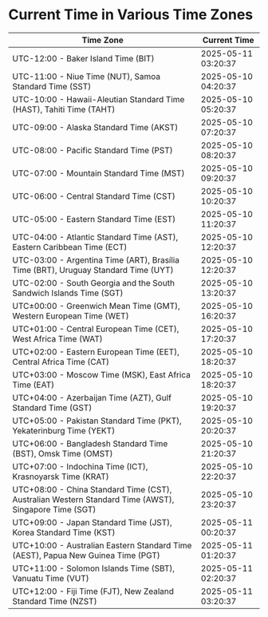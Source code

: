 # Current Time in Various Time Zones

| Time Zone | Current Time |
|-----------|--------------|
| UTC-12:00 - Baker Island Time (BIT) | 2025-05-11 03:20:37 |
| UTC-11:00 - Niue Time (NUT), Samoa Standard Time (SST) | 2025-05-10 04:20:37 |
| UTC-10:00 - Hawaii-Aleutian Standard Time (HAST), Tahiti Time (TAHT) | 2025-05-10 05:20:37 |
| UTC-09:00 - Alaska Standard Time (AKST) | 2025-05-10 07:20:37 |
| UTC-08:00 - Pacific Standard Time (PST) | 2025-05-10 08:20:37 |
| UTC-07:00 - Mountain Standard Time (MST) | 2025-05-10 09:20:37 |
| UTC-06:00 - Central Standard Time (CST) | 2025-05-10 10:20:37 |
| UTC-05:00 - Eastern Standard Time (EST) | 2025-05-10 11:20:37 |
| UTC-04:00 - Atlantic Standard Time (AST), Eastern Caribbean Time (ECT) | 2025-05-10 12:20:37 |
| UTC-03:00 - Argentina Time (ART), Brasília Time (BRT), Uruguay Standard Time (UYT) | 2025-05-10 12:20:37 |
| UTC-02:00 - South Georgia and the South Sandwich Islands Time (SGT) | 2025-05-10 13:20:37 |
| UTC±00:00 - Greenwich Mean Time (GMT), Western European Time (WET) | 2025-05-10 16:20:37 |
| UTC+01:00 - Central European Time (CET), West Africa Time (WAT) | 2025-05-10 17:20:37 |
| UTC+02:00 - Eastern European Time (EET), Central Africa Time (CAT) | 2025-05-10 18:20:37 |
| UTC+03:00 - Moscow Time (MSK), East Africa Time (EAT) | 2025-05-10 18:20:37 |
| UTC+04:00 - Azerbaijan Time (AZT), Gulf Standard Time (GST) | 2025-05-10 19:20:37 |
| UTC+05:00 - Pakistan Standard Time (PKT), Yekaterinburg Time (YEKT) | 2025-05-10 20:20:37 |
| UTC+06:00 - Bangladesh Standard Time (BST), Omsk Time (OMST) | 2025-05-10 21:20:37 |
| UTC+07:00 - Indochina Time (ICT), Krasnoyarsk Time (KRAT) | 2025-05-10 22:20:37 |
| UTC+08:00 - China Standard Time (CST), Australian Western Standard Time (AWST), Singapore Time (SGT) | 2025-05-10 23:20:37 |
| UTC+09:00 - Japan Standard Time (JST), Korea Standard Time (KST) | 2025-05-11 00:20:37 |
| UTC+10:00 - Australian Eastern Standard Time (AEST), Papua New Guinea Time (PGT) | 2025-05-11 01:20:37 |
| UTC+11:00 - Solomon Islands Time (SBT), Vanuatu Time (VUT) | 2025-05-11 02:20:37 |
| UTC+12:00 - Fiji Time (FJT), New Zealand Standard Time (NZST) | 2025-05-11 03:20:37 |
